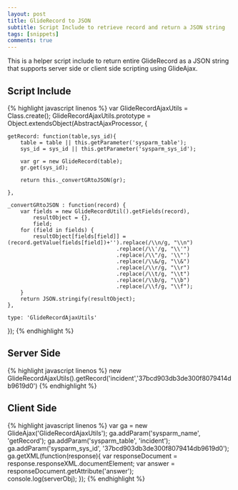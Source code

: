 ```yaml
---
layout: post
title: GlideRecord to JSON
subtitle: Script Include to retrieve record and return a JSON string
tags: [snippets]
comments: true
---
```


This is a helper script include to return entire GlideRecord as a JSON string that supports server side or client side scripting using GlideAjax.

## Script Include

{% highlight javascript linenos %}
var GlideRecordAjaxUtils = Class.create();
GlideRecordAjaxUtils.prototype = Object.extendsObject(AbstractAjaxProcessor, {

	getRecord: function(table,sys_id){
		table = table || this.getParameter('sysparm_table');
		sys_id = sys_id || this.getParameter('sysparm_sys_id');

		var gr = new GlideRecord(table);
		gr.get(sys_id);

		return this._convertGRtoJSON(gr);

	},

	_convertGRtoJSON : function(record) {
		var fields = new GlideRecordUtil().getFields(record),
			resultObject = {},
			field;
		for (field in fields) {
			resultObject[fields[field]] = (record.getValue(fields[field])+'').replace(/\\n/g, "\\n")
                                      .replace(/\\'/g, "\\'")
                                      .replace(/\\"/g, '\\"')
                                      .replace(/\\&/g, "\\&")
                                      .replace(/\\r/g, "\\r")
                                      .replace(/\\t/g, "\\t")
                                      .replace(/\\b/g, "\\b")
                                      .replace(/\\f/g, "\\f");
		}
		return JSON.stringify(resultObject);
	},

	type: 'GlideRecordAjaxUtils'
});
{% endhighlight %}

## Server Side

{% highlight javascript linenos %}
new GlideRecordAjaxUtils().getRecord('incident','37bcd903db3de300f8079414db9619d0')
{% endhighlight %}

## Client Side
{% highlight javascript linenos %}
var ga = new GlideAjax('GlideRecordAjaxUtils');
ga.addParam('sysparm_name', 'getRecord');
ga.addParam('sysparm_table', 'incident');
ga.addParam('sysparm_sys_id', '37bcd903db3de300f8079414db9619d0');
ga.getXML(function(response){
    var responseDocument = response.responseXML.documentElement;
    var answer = responseDocument.getAttribute('answer');    
    console.log(serverObj);
});
{% endhighlight %}

